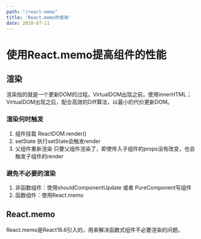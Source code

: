 ```yaml
---
path: "/react-memo"
title: 'React.memo的使用'
date: 2020-07-11
---
```


# 使用React.memo提高组件的性能

## 渲染
渲染指的就是一个更新DOM的过程。VirtualDOM出现之前，使用innerHTML；VirtualDOM出现之后，配合高效的Diff算法，以最小的代价更新DOM。

### 渲染何时触发
1. 组件挂载
   ReactDOM.render()
2. setState
   执行setState会触发render
3. 父组件重新渲染
   只要父组件渲染了，即使传入子组件的props没有改变，也会触发子组件的render

### 避免不必要的渲染
1. 非函数组件：使用shouldComponentUpdate 或者 PureComponent写组件
2. 函数组件：使用React.memo

## React.memo
React.memo是React16.6引入的，用来解决函数式组件不必要渲染的问题。

